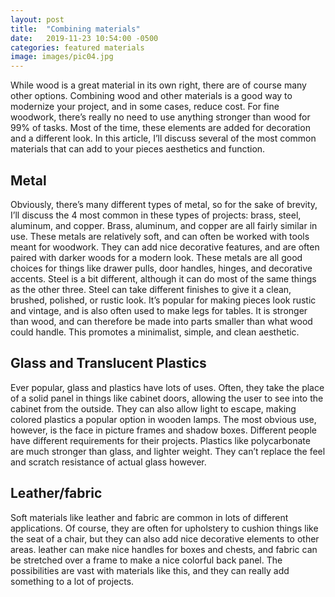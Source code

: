 ```yaml
---
layout: post
title:  "Combining materials"
date:   2019-11-23 10:54:00 -0500
categories: featured materials
image: images/pic04.jpg
---
```

While wood is a great material in its own right, there are of course many other
options. Combining wood and other materials is a good way to modernize your
project, and in some cases, reduce cost. For fine woodwork, there’s really no
need to use anything stronger than wood for 99% of tasks. Most of the time,
these elements are added for decoration and a different look. In this article,
I’ll discuss several of the most common materials that can add to your pieces
aesthetics and function.
<!--more-->

## Metal

Obviously, there’s many different types of metal, so for the sake of brevity,
I’ll discuss the 4 most common in these types of projects: brass, steel,
aluminum, and copper. Brass, aluminum, and copper are all fairly similar in use.
These metals are relatively soft, and can often be worked with tools meant for
woodwork. They can add nice decorative features, and are often paired with
darker woods for a modern look. These metals are all good choices for things
like drawer pulls, door handles, hinges, and decorative accents. Steel is a bit
different, although it can do most of the same things as the other three. Steel
can take different finishes to give it a clean, brushed, polished, or rustic
look. It’s popular for making pieces look rustic and vintage, and is also often
used to make legs for tables. It is stronger than wood, and can therefore be
made into parts smaller than what wood could handle. This promotes a minimalist,
simple, and clean aesthetic.

## Glass and Translucent Plastics

Ever popular, glass and plastics have lots of uses. Often, they take the place
of a solid panel in things like cabinet doors, allowing the user to see into the
cabinet from the outside. They can also allow light to escape, making colored
plastics a popular option in wooden lamps. The most obvious use, however, is the
face in picture frames and shadow boxes. Different people have different
requirements for their projects. Plastics like polycarbonate are much stronger
than glass, and lighter weight. They can’t replace the feel and scratch
resistance of actual glass however.

## Leather/fabric

Soft materials like leather and fabric are common in lots of different
applications. Of course, they are often for upholstery to cushion things like
the seat of a chair, but they can also add nice decorative elements to other
areas. leather can make nice handles for boxes and chests, and fabric can be
stretched over a frame to make a nice colorful back panel. The possibilities are
vast with materials like this, and they can really add something to a lot of
projects.
